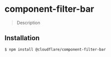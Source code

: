# component-filter-bar

> Description

## Installation

```sh
$ npm install @cloudflare/component-filter-bar
```
